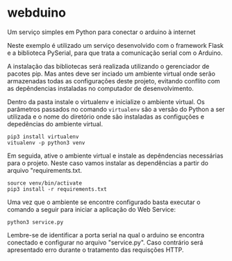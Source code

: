 # webduino
Um serviço simples em Python para conectar o arduino à internet

Neste exemplo é utilizado um serviço desenvolvido com o framework Flask e a biblioteca PySerial, para que trata a comunicação serial com o Arduino.

A instalação das bibliotecas será realizada utilizando o gerenciador de pacotes pip. Mas antes deve ser inciado um ambiente virtual onde serão armazenadas todas as configurações deste projeto, evitando conflito com as depêndencias instaladas no computador de desenvolvimento. 

Dentro da pasta instale o virtualenv e inicialize o ambiente virtual. Os parâmetros passados no comando `virtualenv` são a versão do Python a ser utilizada e o nome do diretório onde são instaladas as configuções e depedências do ambiente virtual.
```shell
pip3 install virtualenv
vitualenv -p python3 venv
```

Em seguida, ative o ambiente virtual e instale as depêndencias necessárias para o projeto. Neste caso vamos instalar as dependências a partir do arquivo "requirements.txt.
```shell
source venv/bin/activate
pip3 install -r requirements.txt
```

Uma vez que o ambiente se encontre configurado basta executar o comando a seguir para iniciar a aplicação do Web Service:
```shell
python3 service.py
```

Lembre-se de identificar a porta serial na qual o arduino se encontra conectado e configurar no arquivo "service.py". Caso contrário será apresentado erro durante o tratamento  das requisções HTTP.


